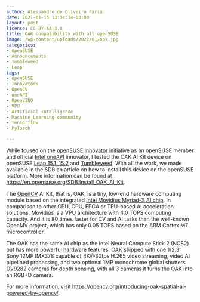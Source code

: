 ```yaml
---
author: Alessandro de Oliveira Faria
date: 2021-01-15 13:38:14-03:00
layout: post
license: CC-BY-SA-3.0
title: OAK compatibility with all openSUSE
image: /wp-content/uploads/2021/01/oak.jpg
categories:
- openSUSE
- Announcements
- Tumbleweed
- Leap
tags:
- openSUSE
- Innovators
- OpenCV
- oneAPI
- OpenVINO
- VPU
- Artificial Intelligence
- Machine Learning community 
- Tensorflow
- PyTorch 

---
```


While fcused on the [openSUSE Innovator initiative](https://en.opensuse.org/openSUSE:INNOVATORS) as an openSUSE member and official [Intel oneAPI](https://software.intel.com/content/www/us/en/develop/tools/oneapi.html) innovator, I tested the OAK AI Kit device on openSUSE [Leap 15.1, 15.2](https://software.opensuse.org/distributions/leap) and [Tumbleweed](https://software.opensuse.org/distributions/tumbleweed). With all the work, we made available in the SDB an article on how to install this device on the openSUSE platform. More information can be found at <https://en.opensuse.org/SDB:Install_OAK_AI_Kit>.

The [OpenCV](https://software.opensuse.org/package/opencv) AI Kit, that is, OAK, is a tiny, low-end hardware computing module based on the integrated [Intel Movidius Myriad-X AI chip](https://www.intel.com/content/www/us/en/products/processors/movidius-vpu/movidius-myriad-x.html). In comparison to other GPU, CPU, FPGA or TPU-based AI acceleration solutions, Movidius is a VPU architecture with 4.0 TOPS computing capacity. And it is 80 times faster for CV and AI tasks than the well-known OpenMV project, which has only 0.05 TOPS based on the ARM Cortex M7 microcontroller.


The OAK has the same AI chip as the Intel Neural Compute Stick 2 (NCS2) but has more powerful hardware features. OAK shipped with one 1/2.3″ Sony 12MP IMX378 capable of 4K@30fps H.265 video streaming, video AI pipelined processing, and two optional 1MP monochrome global shutters OV9282 cameras for depth sensing, with all 3 cameras it turns the OAK into an RGB+D camera.

For more information, visit <https://opencv.org/introducing-oak-spatial-ai-powered-by-opencv/>.
